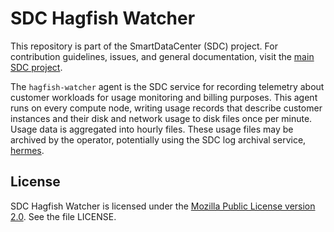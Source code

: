 <!--
    This Source Code Form is subject to the terms of the Mozilla Public
    License, v. 2.0. If a copy of the MPL was not distributed with this
    file, You can obtain one at http://mozilla.org/MPL/2.0/.
-->

<!--
    Copyright (c) 2014, Joyent, Inc.
-->

# SDC Hagfish Watcher

This repository is part of the SmartDataCenter (SDC) project. For
contribution guidelines, issues, and general documentation, visit the
[main SDC project](http://github.com/joyent/sdc).

The `hagfish-watcher` agent is the SDC service for
recording telemetry about customer workloads for usage monitoring and billing
purposes. This agent runs on every compute node, writing
usage records that describe customer instances and their disk and network
usage to disk files once per minute. Usage data is aggregated into
hourly files. These usage files may be archived by
the operator, potentially using the SDC log archival service, [hermes][hermes].

## License

SDC Hagfish Watcher is licensed under the
[Mozilla Public License version 2.0](http://mozilla.org/MPL/2.0/).
See the file LICENSE.

[hermes]: https://github.com/joyent/sdc-hermes
